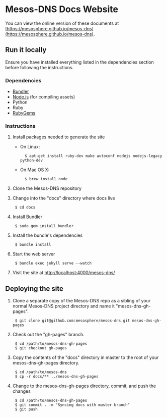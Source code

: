 # Mesos-DNS Docs Website

You can view the online version of these documents at [https://mesosphere.github.io/mesos-dns](https://mesosphere.github.io/mesos-dns).

## Run it locally

Ensure you have installed everything listed in the dependencies section before
following the instructions.

### Dependencies

* [Bundler](http://bundler.io/)
* [Node.js](http://nodejs.org/) (for compiling assets)
* Python
* Ruby
* [RubyGems](https://rubygems.org/)

### Instructions

1. Install packages needed to generate the site

    * On Linux:

            $ apt-get install ruby-dev make autoconf nodejs nodejs-legacy python-dev
    * On Mac OS X:
    
            $ brew install node

2. Clone the Mesos-DNS repository

3. Change into the "docs" directory where docs live

        $ cd docs

4. Install Bundler

        $ sudo gem install bundler

5. Install the bundle's dependencies

        $ bundle install

6. Start the web server

        $ bundle exec jekyll serve --watch

7. Visit the site at
   [http://localhost:4000/mesos-dns/](http://localhost:4000/mesos-dns/)

## Deploying the site

1. Clone a separate copy of the Mesos-DNS repo as a sibling of your normal
   Mesos-DNS project directory and name it "mesos-dns-gh-pages".

        $ git clone git@github.com:mesosphere/mesos-dns.git mesos-dns-gh-pages

2. Check out the "gh-pages" branch.

        $ cd /path/to/mesos-dns-gh-pages
        $ git checkout gh-pages

3. Copy the contents of the "docs" directory in master to the root of your
   mesos-dns-gh-pages directory.

        $ cd /path/to/mesos-dns
        $ cp -r docs/** ../mesos-dns-gh-pages

4. Change to the mesos-dns-gh-pages directory, commit, and push the changes

        $ cd /path/to/mesos-dns-gh-pages
        $ git commit . -m "Syncing docs with master branch"
        $ git push
